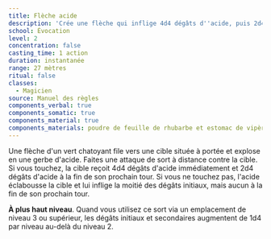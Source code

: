 ```yaml
---
title: Flèche acide
description: 'Crée une flèche qui inflige 4d4 dégâts d''acide, puis 2d4 au round suivant.'
school: Évocation
level: 2
concentration: false
casting_time: 1 action
duration: instantanée
range: 27 mètres
ritual: false
classes:
  - Magicien
source: Manuel des règles
components_verbal: true
components_somatic: true
components_material: true
components_materials: poudre de feuille de rhubarbe et estomac de vipère
---
```

Une flèche d'un vert chatoyant file vers une cible située à portée et explose en une gerbe d'acide. Faites une attaque de sort à distance contre la cible. Si vous touchez, la cible reçoit 4d4 dégâts d'acide immédiatement et 2d4 dégâts d'acide à la fin de son prochain tour. Si vous ne touchez pas, l'acide éclabousse la cible et lui inflige la moitié des dégâts initiaux, mais aucun à la fin de son prochain tour.

**À plus haut niveau**. Quand vous utilisez ce sort via un emplacement de niveau 3 ou supérieur, les dégâts initiaux et secondaires augmentent de 1d4 par niveau au-delà du niveau 2.
